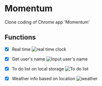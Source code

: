 # Momentum
Clone coding of Chrome app 'Momentum'

## Functions
- [x] Real time
![real time clock](https://github.com/DAWUNHAN/momentum/blob/master/images/screenshot1.png?raw=true)

- [x] Get user's name
![Input user's name](https://github.com/DAWUNHAN/momentum/blob/master/images/screenshot2.png?raw=true)

- [x] To do list on local storage
![To do list](https://github.com/DAWUNHAN/momentum/blob/master/images/screenshot3.png?raw=true)

- [x] Weather info based on location
![weather](https://github.com/DAWUNHAN/momentum/blob/master/images/screenshot1.png?raw=true)
